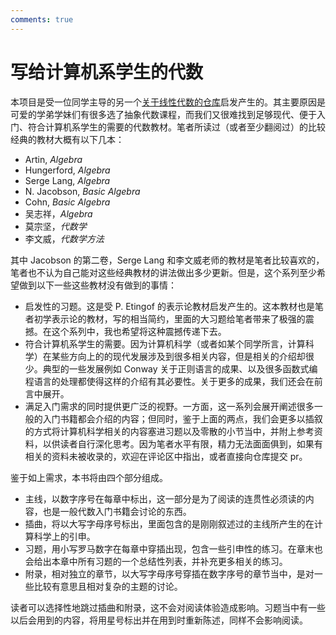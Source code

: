 ```yaml
---
comments: true
---
```


# 写给计算机系学生的代数

本项目是受一位同学主导的另一个[关于线性代数的仓库](https://github.com/yhwu-is/Linear-Algebra-for-ZJUCKC)启发产生的。其主要原因是可爱的学弟学妹们有很多选了抽象代数课程，而我们又很难找到足够现代、便于入门、符合计算机系学生的需要的代数教材。笔者所读过（或者至少翻阅过）的比较经典的教材大概有以下几本：

- Artin, *Algebra*
- Hungerford, *Algebra*
- Serge Lang, *Algebra*
- N. Jacobson, *Basic Algebra*
- Cohn, *Basic Algebra*
- 吴志祥，*Algebra*
- 莫宗坚，*代数学*
- 李文威，*代数学方法*

其中 Jacobson 的第二卷，Serge Lang 和李文威老师的教材是笔者比较喜欢的，笔者也不认为自己能对这些经典教材的讲法做出多少更新。但是，这个系列至少希望做到以下一些这些教材没有做到的事情：

- 启发性的习题。这是受 P. Etingof 的表示论教材启发产生的。这本教材也是笔者初学表示论的教材，写的相当简约，里面的大习题给笔者带来了极强的震撼。在这个系列中，我也希望将这种震撼传递下去。
- 符合计算机系学生的需要。因为计算机科学（或者如某个同学所言，计算科学）在某些方向上的的现代发展涉及到很多相关内容，但是相关的介绍却很少。典型的一些发展例如 Conway 关于正则语言的成果、以及很多函数式编程语言的处理都使得这样的介绍有其必要性。关于更多的成果，我们还会在前言中展开。
- 满足入门需求的同时提供更广泛的视野。一方面，这一系列会展开阐述很多一般的入门书籍都会介绍的内容；但同时，鉴于上面的两点，我们会更多以插叙的方式将计算机科学相关的内容塞进习题以及零散的小节当中，并附上参考资料，以供读者自行深化思考。因为笔者水平有限，精力无法面面俱到，如果有相关的资料未被收录的，欢迎在评论区中指出，或者直接向仓库提交 pr。

鉴于如上需求，本书将由四个部分组成。

- 主线，以数字序号在每章中标出，这一部分是为了阅读的连贯性必须读的内容，也是一般代数入门书籍会讨论的东西。
- 插曲，将以大写字母序号标出，里面包含的是刚刚叙述过的主线所产生的在计算科学上的引申。
- 习题，用小写罗马数字在每章中穿插出现，包含一些引申性的练习。在章末也会给出本章中所有习题的一个总结性列表，并补充更多相关的练习。
- 附录，相对独立的章节，以大写字母序号穿插在数字序号的章节当中，是对一些比较有意思且相对复杂的主题的讨论。

读者可以选择性地跳过插曲和附录，这不会对阅读体验造成影响。习题当中有一些以后会用到的内容，将用星号标出并在用到时重新陈述，同样不会影响阅读。